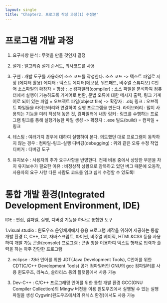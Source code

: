 ```yaml
---
layout: single
title: "Chapter2. 프로그램 작성 과정(1) 수정본"
---
```


# 프로그램 개발 과정

1. 요구사항 분석 : 무엇을 만들 것인지 결정

2. 설계 : 알고리즘 설계  순서도, 의사코드를 사용

3. 구현 : 개발 도구를 사용하여 소스 코드를 작성한다.  소스 코드 -> 텍스트 파일로 저장 (에디터 활용)  에디터 : 텍스트 에디터(메모장, 워드패드, 비주얼 스튜디오)  C언어 소스파일의 확장자 = 항상 : .c  컴파일러(compiler) : 소스 파일을 분석하여 컴퓨터에서 실행이 가능하도록 기계어로 변환, 문법 오류에 대한 메시지 출력, 링크  기계어로 되어 있는 파일 = 오브젝트 파일(object file) -> 확장자 : .obj  링크 : 오브젝트 파일들을 라이브러리와 연결하여 실행 프로그램을 만든다.  라이브러리 : 많이 사용되는 기능을 미리 작성해 놓은 것, 컴파일러에 내장  링커 : 링크를 수행하는 프로그램  링크를 통해 실행가능한 파일 생성 -> 확장자 : .exe  빌드(build) = 컴파일 + 링크

4. 테스팅 : 여러가지 경우에 대하여 실행하여 본다.  의도했던 대로 프로그램이 동작하지 않는 경우 : 컴파일-링크-실행  디버깅(debugging) : 위와 같은 오류 수정 작업  디버거 : 디버깅 도구

5. 유지보수 : 사용자의 추가 요구사항을 반영한다.  전체 비용 중에서 상당한 부분을 차지  유지보수가 필요한 이유 : 비정상적 상황으로 잠복하고 있던 버그 때문에 오동작, 사용자의 요구 사항  다른 사람도 코드를 읽고 쉽게 수정할 수 있도록!

# 통합 개발 환경(Integrated Development Environment, IDE)

IDE : 편집, 컴파일, 실행, 디버깅 기능을 하나로 통합한 도구

1.visual studio : 윈도우즈 운영체제에서 응용 프로그램 제작을 위하여 제공하는 통합 개발 환경  C, C++, C#, 자바스크립트, 파이썬, 비주얼 베이직, HTML&CSS 등을 사용하여 개발 가능  콘솔(console) 프로그램 : 콘솔 창을 이용하여 텍스트 형태로 입력과 출력을 하는 아주 간단한 프로그램

2. eclipse : 자바 언어를 위한 JDT(Java Development Tools), C언어를 위한 CDT(C/C++ Development Tools)  공개 컴파일러인 GNU의 gcc 컴파일러를 사용  윈도우즈, 리눅스, 솔라리스 등의 플랫폼에서 사용 가능

3. Dev-C++ : C/C++ 프로그래밍 언어를 위한 통합 개발 환경  GCC(GNU Compiler Collection)의 Mingw 버전을 이용  윈도우즈에서 실행될 수 있는 실행 파일을 생성  Cygwin(윈도우즈에서의 유닉스 환경)에서도 사용 가능

